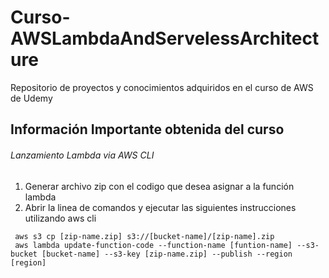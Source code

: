 # Curso-AWSLambdaAndServelessArchitecture
 Repositorio de proyectos y conocimientos adquiridos en el curso de AWS de Udemy

## Información Importante obtenida del curso

###### Lanzamiento Lambda via AWS CLI

1. Generar archivo zip con el codigo que desea asignar a la función lambda
2. Abrir la linea de comandos y ejecutar las siguientes instrucciones utilizando aws cli
```{r, engine='sh', count_lines}
 aws s3 cp [zip-name.zip] s3://[bucket-name]/[zip-name].zip
 aws lambda update-function-code --function-name [funtion-name] --s3-bucket [bucket-name] --s3-key [zip-name.zip] --publish --region [region]
```
